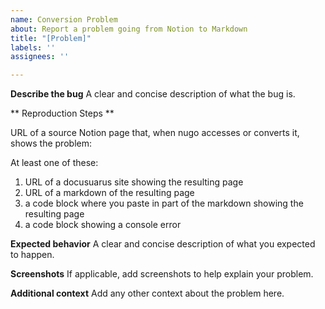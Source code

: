```yaml
---
name: Conversion Problem
about: Report a problem going from Notion to Markdown
title: "[Problem]"
labels: ''
assignees: ''

---
```


**Describe the bug**
A clear and concise description of what the bug is.

** Reproduction Steps **

URL of a source Notion page that, when nugo accesses or converts it, shows the problem:

At least one of these:
1) URL of a docusuarus site showing the resulting page
2) URL of a markdown of the resulting page
3) a code block where you paste in part of the markdown showing the resulting page
4) a code block showing a console error

**Expected behavior**
A clear and concise description of what you expected to happen.

**Screenshots**
If applicable, add screenshots to help explain your problem.

**Additional context**
Add any other context about the problem here.
